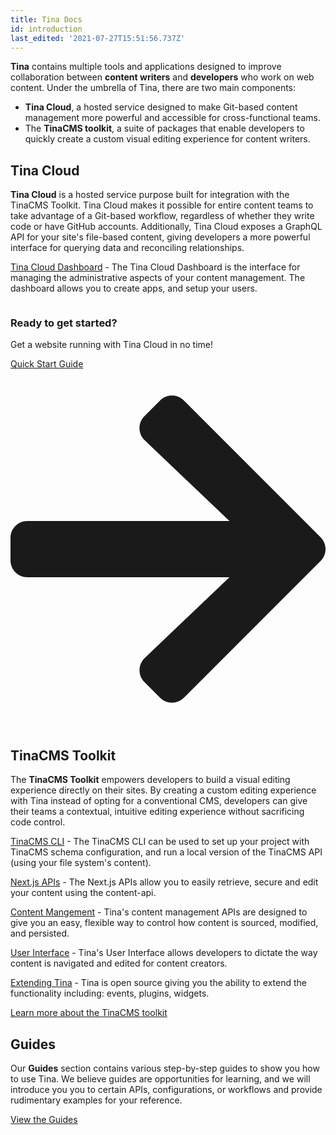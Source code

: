 ```yaml
---
title: Tina Docs
id: introduction
last_edited: '2021-07-27T15:51:56.737Z'
---
```

**Tina** contains multiple tools and applications designed to improve collaboration between **content writers** and **developers** who work on web content. Under the umbrella of Tina, there are two main components:

* **Tina Cloud**, a hosted service designed to make Git-based content management more powerful and accessible for cross-functional teams.
* The **TinaCMS toolkit**, a suite of packages that enable developers to quickly create a custom visual editing experience for content writers.

## Tina Cloud

**Tina Cloud** is a hosted service purpose built for integration with the TinaCMS Toolkit. Tina Cloud makes it possible for entire content teams to take advantage of a Git-based workflow, regardless of whether they write code or have GitHub accounts. Additionally, Tina Cloud exposes a GraphQL API for your site's file-based content, giving developers a more powerful interface for querying data and reconciling relationships.

[Tina Cloud Dashboard](docs/tina-cloud/dashboard/) - The Tina Cloud Dashboard is the interface for managing the administrative aspects of your content management. The dashboard allows you to create apps, and setup your users.

<div class="callout">
<img className="learnImage" src="../img/tina-laptop.png" alt="" />
<div>
<h3>Ready to get started?</h3>
<p>Get a website running with Tina Cloud in no time!</P>
<a href="/guides/tina-cloud/starter/overview/" class="calloutButton">Quick Start Guide <svg stroke="currentColor" fill="currentColor" stroke-width="0" viewBox="0 0 448 512" xmlns="http://www.w3.org/2000/svg"><path d="M190.5 66.9l22.2-22.2c9.4-9.4 24.6-9.4 33.9 0L441 239c9.4 9.4 9.4 24.6 0 33.9L246.6 467.3c-9.4 9.4-24.6 9.4-33.9 0l-22.2-22.2c-9.5-9.5-9.3-25 .4-34.3L311.4 296H24c-13.3 0-24-10.7-24-24v-32c0-13.3 10.7-24 24-24h287.4L190.9 101.2c-9.8-9.3-10-24.8-.4-34.3z"></path></svg></a>
</div>
</div>

## TinaCMS Toolkit

The **TinaCMS Toolkit** empowers developers to build a visual editing experience directly on their sites. By creating a custom editing experience with Tina instead of opting for a conventional CMS, developers can give their teams a contextual, intuitive editing experience without sacrificing code control.

[TinaCMS CLI](/docs/cli/) - The TinaCMS CLI can be used to set up your project with TinaCMS schema configuration, and run a local version of the TinaCMS API (using your file system's content).

[Next.js APIs](/docs/tinacms-context/) - The Next.js APIs allow you to easily retrieve, secure and edit your content using the content-api.

[Content Mangement](/docs/content-management/) - Tina's content management APIs are designed to give you an easy, flexible way to control how content is sourced, modified, and persisted.

[User Interface](/docs/user-interface/) - Tina's User Interface allows developers to dictate the way content is navigated and edited for content creators.

[Extending Tina](/docs/extending-tina/) - Tina is open source giving you the ability to extend the functionality including: events, plugins, widgets.

[Learn more about the TinaCMS toolkit](/docs/tinacms)

## Guides

Our **Guides** section contains various step-by-step guides to show you how to use Tina. We believe guides are opportunities for learning, and we will introduce you you to certain APIs, configurations, or workflows and provide rudimentary examples for your reference.

[View the Guides](/guides)